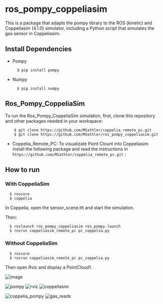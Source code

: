 # ros_pompy_coppeliasim

This is a package that adapts the pompy library to the ROS (kinetic) and Coppeliasim (4.1.0) simulator, including a Python script that simulates the gas sensor in Coppeliasim.

## Install Dependencies

- Pompy

        $ pip install pompy
 
- Numpy

        $ pip install numpy
        

        

## Ros_Pompy_CoppeliaSim

To run the Ros_Pompy_CoppeliaSim simulation, first, clone this repository and other packages needed in your workspace:

        $ git clone https://github.com/MSathler/coppelia_remote_pc.git
        $ git clone https://github.com/MSathler/ros_pompy_coppeliasim.git
        
- Coppelia_Remote_PC: To visualizate Point Clount into Coppeliasim install the following package and read the instructions in ```https://github.com/MSathler/coppelia_remote_pc.git``` : 


## How to run

### With CoppeliaSim
      $ roscore
      $ coppelia

In Coppelia, open the sensor_scene.ttt and start the simulation.

Then:

      $ roslaunch ros_pompy_coppeliasim ros_pompy.launch
      $ rosrun coppeliasim_remote_pc pc_coppelia.py
      
### Without CoppeliaSim

      $ roscore
      $ rosrun coppeliasim_remote_pc pc_coppelia.py

Then open Rviz and display a PointCloud1.

![image](https://user-images.githubusercontent.com/51409770/123549195-488bd580-d73e-11eb-8e00-312e3f6944a8.png)


![pompy](https://user-images.githubusercontent.com/51409770/99056417-0a5bf000-2579-11eb-9a98-98a2aac2451d.jpeg)
![rviz](https://user-images.githubusercontent.com/51409770/99056416-09c35980-2579-11eb-8083-e73a60de5a8e.jpeg)
![coppeliasim](https://user-images.githubusercontent.com/51409770/99056413-08922c80-2579-11eb-8e2b-b7fa872212be.jpeg)

![coppelia_pompy](https://user-images.githubusercontent.com/51409770/99057666-e26d8c00-257a-11eb-9f62-ecbc1bc0f2d2.png)
![gas_reads](https://user-images.githubusercontent.com/51409770/99057712-ef8a7b00-257a-11eb-9806-33f55dbee320.png)




